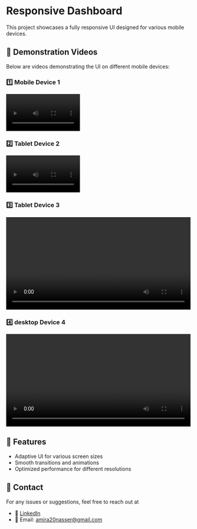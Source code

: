 # Responsive Dashboard
This project showcases a fully responsive UI designed for various mobile devices.

## 📱 Demonstration Videos

Below are videos demonstrating the UI on different mobile devices:

### 1️⃣ Mobile Device 1
<video width="200" controls>
  <source src="demo/bigmobile.mp4" type="video/mp4">
  Your browser does not support the video tag.
</video>

### 2️⃣ Tablet Device 2
<video width="200" controls>
  <source src="demo/tablet.mp4" type="video/mp4">
  Your browser does not support the video tag.
</video>

### 3️⃣ Tablet Device 3
<video width="500" controls>
  <source src="demo/tablet2.mp4" type="video/mp4">
  Your browser does not support the video tag.
</video>


### 4️⃣ desktop Device 4

<video width="500" controls>
  <source src="demo/desktop.mp4" type="video/mp4">
  Your browser does not support the video tag.
</video>


## 🚀 Features
- Adaptive UI for various screen sizes
- Smooth transitions and animations
- Optimized performance for different resolutions

## 📧 Contact
For any issues or suggestions, feel free to reach out at
- 💼 [LinkedIn](https://www.linkedin.com/in/amira-nasser-sayed/)  
- 📧 Email: amira20nasser@gmail.com

